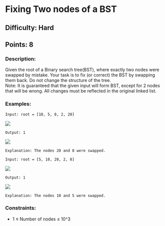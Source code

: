 # Fixing Two nodes of a BST
## Difficulty: Hard
## Points: 8
### Description:
Given the root of a Binary search tree(BST), where exactly two nodes were swapped by mistake. Your task is to fix (or correct) the BST by swapping them back. Do not change the structure of the tree.  
Note: It is guaranteed that the given input will form BST, except for 2 nodes that will be wrong. All changes must be reflected in the original linked list.
### Examples:
```
Input: root = [10, 5, 8, 2, 20]
```
<img src="https://media.geeksforgeeks.org/img-practice/prod/addEditProblem/886490/Web/Other/blobid0_1738654776.png"><br>
```
Output: 1
```
<img src="https://media.geeksforgeeks.org/img-practice/prod/addEditProblem/886490/Web/Other/blobid1_1738654776.png"><br>
```
Explanation: The nodes 20 and 8 were swapped. 
```
```
Input: root = [5, 10, 20, 2, 8]
```
<img src="https://media.geeksforgeeks.org/img-practice/prod/addEditProblem/886490/Web/Other/blobid2_1738654931.png"><br>
```
Output: 1 
```
<img src="https://media.geeksforgeeks.org/img-practice/prod/addEditProblem/886490/Web/Other/blobid3_1738654931.png"><br>
```  
Explanation: The nodes 10 and 5 were swapped.
```

### Constraints:
- 1 ≤ Number of nodes ≤ 10^3